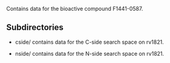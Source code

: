 Contains data for the bioactive compound F1441-0587.

## Subdirectories

- cside/ contains data for the C-side search space on rv1821.

- nside/ contains data for the N-side search space on rv1821.

